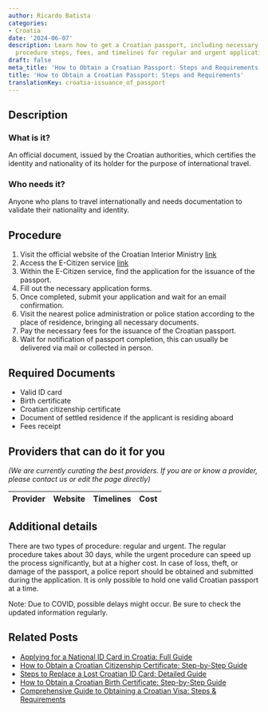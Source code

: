 ```yaml
---
author: Ricardo Batista
categories:
- Croatia
date: '2024-06-07'
description: Learn how to get a Croatian passport, including necessary documents,
  procedure steps, fees, and timelines for regular and urgent applications.
draft: false
meta_title: 'How to Obtain a Croatian Passport: Steps and Requirements'
title: 'How to Obtain a Croatian Passport: Steps and Requirements'
translationKey: croatia-issuance_of_passport
---
```


## Description
### What is it?
An official document, issued by the Croatian authorities, which certifies the identity and nationality of its holder for the purpose of international travel.

### Who needs it?
Anyone who plans to travel internationally and needs documentation to validate their nationality and identity.

## Procedure
1. Visit the official website of the Croatian Interior Ministry [link](https://mup.gov.hr/)
2. Access the E-Citizen service [link](https://e-građani.gov.hr/)
3. Within the E-Citizen service, find the application for the issuance of the passport.
4. Fill out the necessary application forms.
5. Once completed, submit your application and wait for an email confirmation.
6. Visit the nearest police administration or police station according to the place of residence, bringing all necessary documents.
7. Pay the necessary fees for the issuance of the Croatian passport.
8. Wait for notification of passport completion, this can usually be delivered via mail or collected in person.

## Required Documents
- Valid ID card
- Birth certificate
- Croatian citizenship certificate
- Document of settled residence if the applicant is residing aboard
- Fees receipt

## Providers that can do it for you

_(We are currently curating the best providers. If you are or know a provider, please contact us or edit the page directly)_

| Provider        |     Website     |     Timelines    |       Cost      |
| :-------------: | :-------------: |  :-------------: | :-------------: |

## Additional details
There are two types of procedure: regular and urgent. The regular procedure takes about 30 days, while the urgent procedure can speed up the process significantly, but at a higher cost. In case of loss, theft, or damage of the passport, a police report should be obtained and submitted during the application. It is only possible to hold one valid Croatian passport at a time.

Note: Due to COVID, possible delays might occur. Be sure to check the updated information regularly.


## Related Posts

- [Applying for a National ID Card in Croatia: Full Guide](https://tramitit.com/guides/croatia/issuance_of_id_card/)
- [How to Obtain a Croatian Citizenship Certificate: Step-by-Step Guide](https://tramitit.com/guides/croatia/issuance_of_citizenship_certificate/)
- [Steps to Replace a Lost Croatian ID Card: Detailed Guide](https://tramitit.com/guides/croatia/report_of_missing_id_card/)
- [How to Obtain a Croatian Birth Certificate: Step-by-Step Guide](https://tramitit.com/guides/croatia/issuance_of_birth_certificate/)
- [Comprehensive Guide to Obtaining a Croatian Visa: Steps & Requirements](https://tramitit.com/guides/croatia/obtaining_a_visa_for_foreigners/)